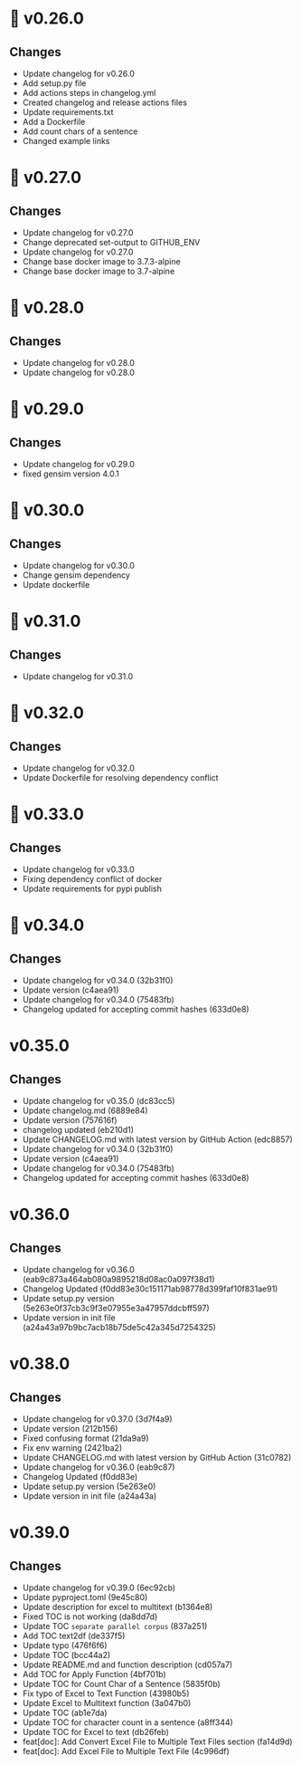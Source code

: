 # 🔖 v0.26.0

## Changes

-   Update changelog for v0.26.0
-   Add setup.py file
-   Add actions steps in changelog.yml
-   Created changelog and release actions files
-   Update requirements.txt
-   Add a Dockerfile
-   Add count chars of a sentence
-   Changed example links

# 🔖 v0.27.0

## Changes

-   Update changelog for v0.27.0
-   Change deprecated set-output to GITHUB_ENV
-   Update changelog for v0.27.0
-   Change base docker image to 3.7.3-alpine
-   Change base docker image to 3.7-alpine

# 🔖 v0.28.0

## Changes

-   Update changelog for v0.28.0
-   Update changelog for v0.28.0

# 🔖 v0.29.0

## Changes

-   Update changelog for v0.29.0
-   fixed gensim version 4.0.1

# 🔖 v0.30.0

## Changes

-   Update changelog for v0.30.0
-   Change gensim dependency
-   Update dockerfile

# 🔖 v0.31.0

## Changes

-   Update changelog for v0.31.0

# 🔖 v0.32.0

## Changes

-   Update changelog for v0.32.0
-   Update Dockerfile for resolving dependency conflict

# 🔖 v0.33.0

## Changes

-   Update changelog for v0.33.0
-   Fixing dependency conflict of docker
-   Update requirements for pypi publish

# 🔖 v0.34.0

## Changes

-   Update changelog for v0.34.0 (32b31f0)
-   Update version (c4aea91)
-   Update changelog for v0.34.0 (75483fb)
-   Changelog updated for accepting commit hashes (633d0e8)

# v0.35.0

## Changes

-   Update changelog for v0.35.0 (dc83cc5)
-   Update changelog.md (6889e84)
-   Update version (757616f)
-   changelog updated (eb210d1)
-   Update CHANGELOG.md with latest version by GitHub Action (edc8857)
-   Update changelog for v0.34.0 (32b31f0)
-   Update version (c4aea91)
-   Update changelog for v0.34.0 (75483fb)
-   Changelog updated for accepting commit hashes (633d0e8)

# v0.36.0

## Changes

-   Update changelog for v0.36.0 (eab9c873a464ab080a9895218d08ac0a097f38d1)
-   Changelog Updated (f0dd83e30c151171ab98778d399faf10f831ae91)
-   Update setup.py version (5e263e0f37cb3c9f3e07955e3a47957ddcbff597)
-   Update version in init file (a24a43a97b9bc7acb18b75de5c42a345d7254325)

# v0.38.0

## Changes

-   Update changelog for v0.37.0 (3d7f4a9)
-   Update version (212b156)
-   Fixed confusing format (21da9a9)
-   Fix env warning (2421ba2)
-   Update CHANGELOG.md with latest version by GitHub Action (31c0782)
-   Update changelog for v0.36.0 (eab9c87)
-   Changelog Updated (f0dd83e)
-   Update setup.py version (5e263e0)
-   Update version in init file (a24a43a)
# v0.39.0
## Changes
- Update changelog for v0.39.0 (6ec92cb)
- Update pyproject.toml (9e45c80)
- Update description for excel to multitext (b1364e8)
- Fixed TOC is not working (da8dd7d)
- Update TOC `separate parallel corpus` (837a251)
- Add TOC text2df (de337f5)
- Update typo (476f6f6)
- Update TOC (bcc44a2)
- Update README.md and function description (cd057a7)
- Add TOC for Apply Function (4bf701b)
- Update TOC for Count Char of a Sentence (5835f0b)
- Fix typo of Excel to Text Function (43980b5)
- Update Excel to Multitext function (3a047b0)
- Update TOC (ab1e7da)
- Update TOC for character count in a sentence (a8ff344)
- Update TOC for Excel to text (db26feb)
- feat[doc]: Add Convert Excel File to Multiple Text Files section (fa14d9d)
- feat[doc]: Add Excel File to Multiple Text File (4c996df)
